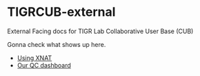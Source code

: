 # TIGRCUB-external
External Facing docs for TIGR Lab Collaborative User Base (CUB)

Gonna check what shows up here.

* [Using XNAT](xnat.md)
* [Our QC dashboard](dashman.md)
